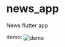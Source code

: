 # news_app

News flutter app

demo:
 <img align="center" alt="demo" src="https://github.com/pmatatias/news-flutter-app/blob/main/demo_AdobeExpress.gif?raw=true" />



